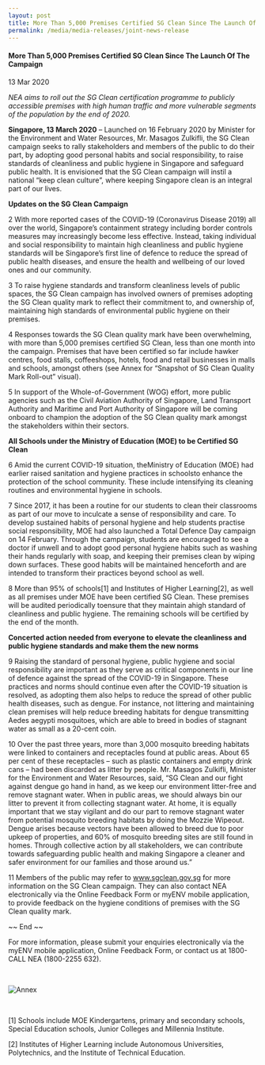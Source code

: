 ```yaml
---
layout: post
title: More Than 5,000 Premises Certified SG Clean Since The Launch Of The Campaign
permalink: /media/media-releases/joint-news-release
---
```


#### More Than 5,000 Premises Certified SG Clean Since The Launch Of The Campaign

13 Mar 2020

*NEA aims to roll out the SG Clean certification programme to publicly accessible premises with high human traffic and more vulnerable segments of the population by the end of 2020.*

**Singapore, 13 March 2020** – Launched on 16 February 2020 by Minister for the Environment and Water Resources, Mr. Masagos Zulkifli, the SG Clean campaign seeks to rally stakeholders and members of the public to do their part, by adopting good personal habits and social responsibility, to raise standards of cleanliness and public hygiene in Singapore and safeguard public health. It is envisioned that the SG Clean campaign will instil a national “keep clean culture”, where keeping Singapore clean is an integral part of our lives.

**Updates on the SG Clean Campaign**

2     With more reported cases of the COVID-19 (Coronavirus Disease 2019) all over the world, Singapore’s containment strategy including border controls measures may increasingly become less effective. Instead, taking individual and social responsibility to maintain high cleanliness and public hygiene standards will be Singapore’s first line of defence to reduce the spread of public health diseases, and ensure the health and wellbeing of our loved ones and our community.  

3     To raise hygiene standards and transform cleanliness levels of public spaces, the SG Clean campaign has involved owners of premises adopting the SG Clean quality mark to reflect their commitment to, and ownership of, maintaining high standards of environmental public hygiene on their premises.  

4     Responses towards the SG Clean quality mark have been overwhelming, with more than 5,000 premises certified SG Clean, less than one month into the campaign. Premises that have been certified so far include hawker centres, food stalls, coffeeshops, hotels, food and retail businesses in malls and schools, amongst others (see Annex for “Snapshot of SG Clean Quality Mark Roll-out” visual).

5     In support of the Whole-of-Government (WOG) effort, more public agencies such as the Civil Aviation Authority of Singapore, Land Transport Authority and Maritime and Port Authority of Singapore will be coming onboard to champion the adoption of the SG Clean quality mark amongst the stakeholders within their sectors.    

**All Schools under the Ministry of Education (MOE) to be Certified SG Clean**

6     Amid the current COVID-19 situation, theMinistry of Education (MOE) had earlier raised sanitation and hygiene practices in schoolsto enhance the protection of the school community. These include intensifying its cleaning routines and environmental hygiene in schools.

7     Since 2017, it has been a routine for our students to clean their classrooms as part of our move to inculcate a sense of responsibility and care. To develop sustained habits of personal hygiene and help students practise social responsibility, MOE had also launched a Total Defence Day campaign on 14 February. Through the campaign, students are encouraged to see a doctor if unwell and to adopt good personal hygiene habits such as washing their hands regularly with soap, and keeping their premises clean by wiping down surfaces. These good habits will be maintained henceforth and are intended to transform their practices beyond school as well.

8     More than 95% of schools[1] and Institutes of Higher Learning[2], as well as all premises under MOE have been certified SG Clean. These premises will be audited periodically toensure that they maintain ahigh standard of cleanliness and public hygiene. The remaining schools will be certified by the end of the month.

**Concerted action needed from everyone to elevate the cleanliness and public hygiene standards and make them the new norms**

9     Raising the standard of personal hygiene, public hygiene and social responsibility are important as they serve as critical components in our line of defence against the spread of the COVID-19 in Singapore. These practices and norms should continue even after the COVID-19 situation is resolved, as adopting them also helps to reduce the spread of other public health diseases, such as dengue. For instance, not littering and maintaining clean premises will help reduce breeding habitats for dengue transmitting Aedes aegypti mosquitoes, which are able to breed in bodies of stagnant water as small as a 20-cent coin.

10     Over the past three years, more than 3,000 mosquito breeding habitats were linked to containers and receptacles found at public areas. About 65 per cent of these receptacles – such as plastic containers and empty drink cans – had been discarded as litter by people. Mr. Masagos Zulkifli, Minister for the Environment and Water Resources, said, “SG Clean and our fight against dengue go hand in hand, as we keep our environment litter-free and remove stagnant water. When in public areas, we should always bin our litter to prevent it from collecting stagnant water. At home, it is equally important that we stay vigilant and do our part to remove stagnant water from potential mosquito breeding habitats by doing the Mozzie Wipeout. Dengue arises because vectors have been allowed to breed due to poor upkeep of properties, and 60% of mosquito breeding sites are still found in homes. Through collective action by all stakeholders, we can contribute towards safeguarding public health and making Singapore a cleaner and safer environment for our families and those around us.”

11     Members of the public may refer to www.sgclean.gov.sg for more information on the SG Clean campaign. They can also contact NEA electronically via the Online Feedback Form or myENV mobile application, to provide feedback on the hygiene conditions of premises with the SG Clean quality mark.

~~ End ~~

For more information, please submit your enquiries electronically via the myENV mobile application, Online Feedback Form, or contact us at 1800-CALL NEA (1800-2255 632).

<br>

![Annex](https://www.nea.gov.sg/images/default-source/media/news-releases-images/sg-clean-premises-13mar.png)

<br>

[1] Schools include MOE Kindergartens, primary and secondary schools, Special Education schools, Junior Colleges and Millennia Institute.

[2] Institutes of Higher Learning include Autonomous Universities, Polytechnics, and the Institute of Technical Education.
